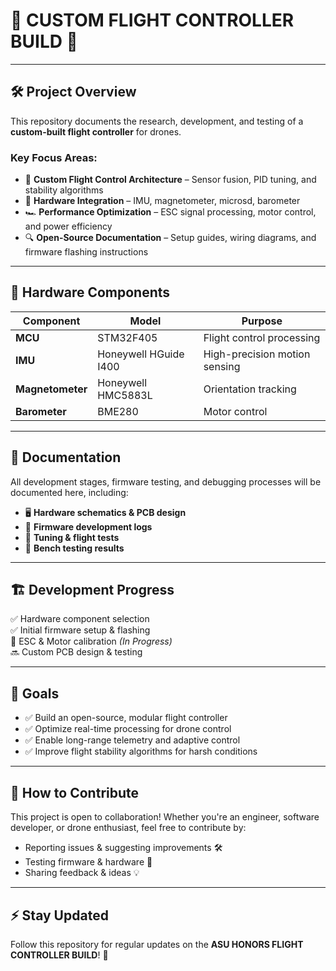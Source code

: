 # 📡 CUSTOM FLIGHT CONTROLLER BUILD 🚀  
 
---

## 🛠️ Project Overview  
This repository documents the research, development, and testing of a **custom-built flight controller** for drones. 

### **Key Focus Areas:**  
- 🧠 **Custom Flight Control Architecture** – Sensor fusion, PID tuning, and stability algorithms  
- 🔌 **Hardware Integration** –  IMU, magnetometer, microsd, barometer
- 🏎️ **Performance Optimization** – ESC signal processing, motor control, and power efficiency  
- 🔍 **Open-Source Documentation** – Setup guides, wiring diagrams, and firmware flashing instructions  

---

## 🔩 Hardware Components  
| **Component**      | **Model**                 | **Purpose**                   |
|-------------------|--------------------------|-------------------------------|
| **MCU**          | STM32F405                 | Flight control processing     |
| **IMU**          | Honeywell HGuide I400     | High-precision motion sensing |
| **Magnetometer** | Honeywell HMC5883L        | Orientation tracking          |
| **Barometer**    | BME280                    | Motor control                 |


---

## 📖 Documentation  
All development stages, firmware testing, and debugging processes will be documented here, including:  
- 🖥️ **Hardware schematics & PCB design**  
- 📝 **Firmware development logs**  
- 🚁 **Tuning & flight tests**  
- 🔬 **Bench testing results**  

---

## 🏗️ Development Progress  
✅ Hardware component selection  
✅ Initial firmware setup & flashing  
🔄 ESC & Motor calibration *(In Progress)*  
🔜 Custom PCB design & testing  

---

## 🎯 Goals  
- ✅ Build an open-source, modular flight controller  
- ✅ Optimize real-time processing for drone control  
- ✅ Enable long-range telemetry and adaptive control  
- ✅ Improve flight stability algorithms for harsh conditions  

---

## 🔗 How to Contribute  
This project is open to collaboration! Whether you're an engineer, software developer, or drone enthusiast, feel free to contribute by:  
- Reporting issues & suggesting improvements 🛠️  
- Testing firmware & hardware 🧪  
- Sharing feedback & ideas 💡  

---

## ⚡ Stay Updated  
Follow this repository for regular updates on the **ASU HONORS FLIGHT CONTROLLER BUILD**! 🚀  
